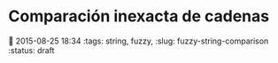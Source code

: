 Comparación inexacta de cadenas
===============================

:date: 2015-08-25 18:34
:tags: string, fuzzy,
:slug: fuzzy-string-comparison
:status: draft

